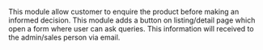 This module allow customer to enquire the product before making an informed decision. This module adds a button on listing/detail page which open a form where user can ask queries. This information will received to the admin/sales person via email. 
